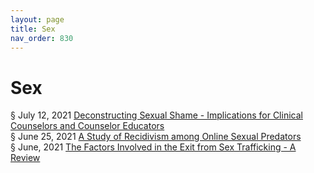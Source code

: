 ```yaml
---
layout: page
title: Sex 
nav_order: 830
---
```


# Sex 
§ July 12, 2021 [Deconstructing Sexual Shame - Implications for Clinical Counselors and Counselor Educators](https://archive-d.bsafes.com/docs/D/Deconstructing-Sexual-Shame-Implications-for-Clinical-Counselors-and-Counselor-Educators/)  
§ June 25, 2021 [A Study of Recidivism among Online Sexual Predators](https://archive-a.bsafes.com/docs/A/A-Study-of-Recidivism-among-Online-Sexual-Predators/)  
§ June, 2021 [The Factors Involved in the Exit from Sex Trafficking - A Review](https://archive-t.bsafes.com/docs/T/the-factors-involvoed-in-the-exit-from-sex-trafficking-a-review/)  
 
